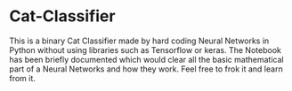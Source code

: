 # Cat-Classifier
This is a binary Cat Classifier made by hard coding Neural Networks in Python without using libraries such as Tensorflow or keras.
The Notebook has been briefly documented which would clear all the basic mathematical part of a Neural Networks and how they work.
Feel free to frok it and learn from it.
